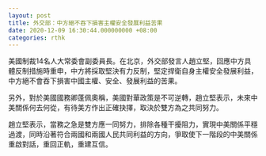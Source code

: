 ```yaml
---
layout: post
title: 外交部：中方絕不吞下損害主權安全發展利益苦果
date: 2020-12-09 16:30:44.000000000 +08:00
categories: rthk
---
```


美國制裁14名人大常委會副委員長。在北京，外交部發言人趙立堅，回應中方具體反制措施時重申，中方將採取堅決有力反制，堅定捍衛自身主權安全發展利益，中方絕不會吞下損害中國主權、安全、發展利益的苦果。

另外，對於美國國務卿蓬佩奧稱，美國對華政策是不可逆轉，趙立堅表示，未來中美關係何去何從，有待美方作出正確抉擇，取決於雙方為之共同努力。

趙立堅表示，當務之急是雙方應一同努力，排除各種干擾阻力，實現中美關係平穩過渡，同時沿著符合兩國和兩國人民共同利益的方向，爭取使下一階段的中美關係重啟對話，重回正軌，重建互信。
